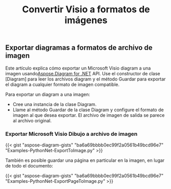 ﻿---
title:  Convertir Visio a formatos de imágenes
linktitle: Convertir Visio a Imágenes
type: docs
weight: 20
url: /es/python-net/convert-visio-to-image/
description: Este tema le muestra cómo Aspose.Diagram permite convertir Visio a varios formatos de imágenes. Convierta Visio,VSD, VSS, VDW, VST, VSDX, VSSX, VSTX, VSDM, VSTM,VSSM a imágenes PNG, JPEG, BMP con unas pocas líneas de código.
---
## **Exportar diagramas a formatos de archivo de imagen**
 Este artículo explica cómo exportar un Microsoft Visio diagram a una imagen usando[Aspose.Diagram for .NET](https://products.aspose.com/diagram/python-net/) API. Use el constructor de clase [Diagram] para leer los archivos diagram y el método Guardar para exportar el diagram a cualquier formato de imagen compatible.

Para exportar un diagram a una imagen:

- Cree una instancia de la clase Diagram.
- Llame al método Guardar de la clase Diagram y configure el formato de imagen al que desea exportar. El archivo de imagen de salida se parece al archivo original.
### **Exportar Microsoft Visio Dibujo a archivo de imagen**
{{< gist "aspose-diagram-gists" "ba6a69bbbb0ec99f2a0561b49bcd96e7" "Examples-PythonNet-ExportToImage.py" >}}

También es posible guardar una página en particular en la imagen, en lugar de todo el documento:

{{< gist "aspose-diagram-gists" "ba6a69bbbb0ec99f2a0561b49bcd96e7" "Examples-PythonNet-ExportPageToImage.py" >}}